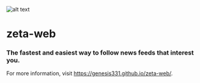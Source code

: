 ![alt text](https://genesis331.github.io/zeta-web/logos/ZETA-COVER-TRANSPARENT.png)

# zeta-web

### The fastest and easiest way to follow news feeds that interest you.
 
 For more information, visit https://genesis331.github.io/zeta-web/.
